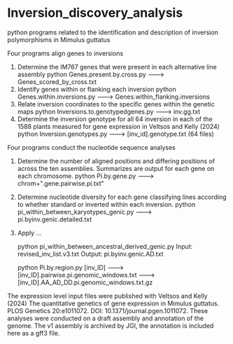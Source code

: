 # Inversion_discovery_analysis
python programs related to the identification and description of inversion polymorphisms in Mimulus guttatus 

Four programs align genes to inversions
1. Determine the IM767 genes that were present in each alternative line assembly
	python Genes.present.by.cross.py ---> Genes_scored_by_cross.txt
2. Identify genes within or flanking each inversion
	python Genes.within.inversions.py --->  Genes.within_flanking.inversions
3. Relate inversion coordinates to the specific genes within the genetic maps
	python Inversions.to.genotypedgenes.py ---> inv.gg.txt
4. Determine the inversion genotype for all 64 inversion in each of the 1588 plants measured for gene expression in Veltsos and Kelly (2024)
	python Inversion.genotypes.py ---> [inv_id].genotype.txt (64 files)

Four programs conduct the nucleotide sequence analyses
1.  Determine the number of aligned positions and differing positions of across the ten assemblies.  Summarizes are output for each gene on each chromosome.
	python Pi.by.gene.py ---> chrom+".gene.pairwise.pi.txt"
2.  Determine nucleotide diversity for each gene classifying lines according to whether standard or inverted within each inversion.
	python pi_within_between_karyotypes_genic.py --->   pi.byinv.genic.detailed.txt
3.  Apply ...		

	python pi_within_between_ancestral_derived_genic.py
		Input: revised_inv_list.v3.txt
		Output: pi.byinv.genic.AD.txt

	python Pi.by.region.py	[inv_ID] 
		---> [inv_ID].pairwise.pi.genomic_windows.txt
		---> [inv_ID].AA_AD_DD.pi.genomic_windows.txt.gz

The expression level input files were published with Veltsos and Kelly (2024) The quantitative genetics of gene expression in Mimulus guttatus. PLOS Genetics 20:e1011072. DOI: 10.1371/journal.pgen.1011072.  These analyses were conducted on a draft assembly and annotation of the genome.  The v1 assembly is archived by JGI, the annotation is included here as a gff3 file. 



